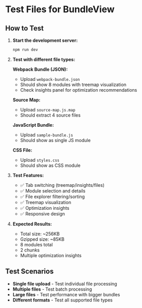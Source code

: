# Test Files for BundleView

## How to Test

1. **Start the development server:**

   ```bash
   npm run dev
   ```

2. **Test with different file types:**

   **Webpack Bundle (JSON):**

   - Upload `webpack-bundle.json`
   - Should show 8 modules with treemap visualization
   - Check insights panel for optimization recommendations

   **Source Map:**

   - Upload `source-map.js.map`
   - Should extract 4 source files

   **JavaScript Bundle:**

   - Upload `sample-bundle.js`
   - Should show as single JS module

   **CSS File:**

   - Upload `styles.css`
   - Should show as CSS module

3. **Test Features:**

   - ✅ Tab switching (treemap/insights/files)
   - ✅ Module selection and details
   - ✅ File explorer filtering/sorting
   - ✅ Treemap visualization
   - ✅ Optimization insights
   - ✅ Responsive design

4. **Expected Results:**
   - Total size: ~256KB
   - Gzipped size: ~85KB
   - 8 modules total
   - 2 chunks
   - Multiple optimization insights

## Test Scenarios

- **Single file upload** - Test individual file processing
- **Multiple files** - Test batch processing
- **Large files** - Test performance with bigger bundles
- **Different formats** - Test all supported file types
